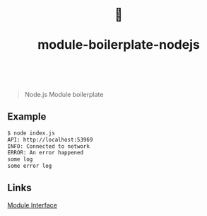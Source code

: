 <h1 align="center">
	<br>
	 🐢 
	<br>
	<br>
	module-boilerplate-nodejs
	<br>
	<br>
	<br>
</h1>

> Node.js Module boilerplate

## Example

```bash
$ node index.js
API: http://localhost:53969
INFO: Connected to network
ERROR: An error happened
some log
some error log
```

## Links
[Module Interface](https://github.com/filecoin-station/filecoin-station/blob/main/docs/MODULE_INTERFACE.md)
